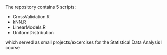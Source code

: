 The repository contains 5 scripts:
- CrossValidation.R
- kNN.R
- LinearModels.R
- UniformDistribution

which served as small projects/excercises for the Statistical Data Analysis I course

